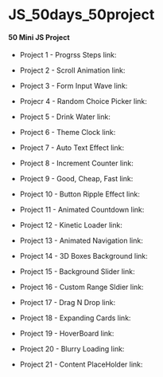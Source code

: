 # JS_50days_50project

#### 50 Mini JS Project

-   Project 1 -  Progrss  Steps
		link:

-	Project 2 - Scroll Animation
		 link:

- 	Project 3 - Form Input Wave
		  link:

-	Projecr 4 - Random Choice Picker
		 link:

- 	Project 5 - Drink Water
          link:

-  	Project 6 - Theme Clock
  		 link:

-	Project 7 - Auto Text Effect
		 link:

- 	Project 8 - Increment Counter
	      link:

- 	Project 9 - Good, Cheap, Fast
   	   link:

- 	Project 10 - Button Ripple Effect
   	   link:

-	Project 11 -  Animated Countdown
		 link:

-	Project 12 -  Kinetic Loader
		 link:

-	Project 13 -  Animated Navigation
	     link:

-	Project 14 - 3D Boxes Background
		 link:

-	Project 15 - Background Slider
		  link:

-	Project 16 - Custom Range Sldier
		 link:

- 	Project 17 - Drag N Drop
		  link:

-	Project 18 - Expanding Cards
		 link:

-   Project 19 - HoverBoard
	    link:

-	Project 20 - Blurry Loading
		 link:

-	Project 21 - Content PlaceHolder
	     link: